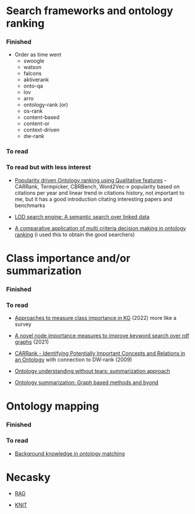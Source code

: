 # Search frameworks and ontology ranking

### Finished
- Order as time went  
  - swoogle 
  - watson 
  - falcons 
  - aktiverank
  - onto-qa
  - lov
  - arro
  - ontology-rank (or)
  - os-rank
  - content-based
  - content-or
  - context-driven
  - dw-rank

### To read

### To read but with less interest

- [Popularity driven Ontology ranking using Qualitative features](https://orbilu.uni.lu/bitstream/10993/40972/1/2019-07-02_iswc19-ranking-final.pdf) - CARRank, Termpicker, CBRBench, Word2Vec-> popularity based on citations per year and linear trend in citations history, not important to me, but it has a good introduction citating interesting papers and benchmarks

- [LOD search engine: A semantic search over linked data](https://link.springer.com/article/10.1007/s10844-021-00687-0) 

- [A comparative application of multi criteria decision making in ontology ranking](https://link.springer.com/chapter/10.1007/978-3-030-20485-3_5) (i used this to obtain the good searchers)

# Class importance and/or summarization

### Finished

### To read

- [Approaches to measure class importance in KG](https://journals.plos.org/plosone/article?id=10.1371/journal.pone.0252862) (2022) more like a survey

- [A novel node importance measures to improve keyword search over rdf graphs](https://link.springer.com/chapter/10.1007/978-3-030-27618-8_11) (2021)

- [CARRank - Identifying Potentially Important Concepts and Relations in an Ontology](https://www.semanticscholar.org/paper/Identifying-Potentially-Important-Concepts-and-in-Wu-Li/4f713a8b72dafa9bfdb64bb967f1e96de5156775) with connection to DW-rank (2009)

- [Ontology understanding without tears: summarization approach](https://www.semantic-web-journal.net/system/files/swj1248.pdf)

- [Ontology summarization: Graph based methods and byond](https://www.worldscientific.com/doi/abs/10.1142/S1793351X19300012)

# Ontology mapping

### Finished

### To read

- [Background knowledge in ontology matching](https://www.semantic-web-journal.net/content/background-knowledge-ontology-matching-survey)

# Necasky

- [RAG](https://www.linkedin.com/posts/jbarrasa_advanded-rag-with-knowledge-graphs-ugcPost-7139723682007920640-q9cA)

- [KNIT](https://www.sciencedirect.com/science/article/pii/S0957417423007418)